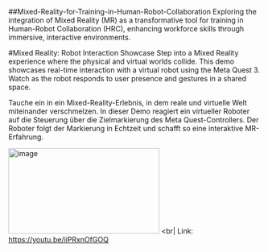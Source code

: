 ##Mixed-Reality-for-Training-in-Human-Robot-Collaboration
Exploring the integration of Mixed Reality (MR) as a transformative tool for training in Human-Robot Collaboration (HRC), enhancing workforce skills through immersive, interactive environments.


#Mixed Reality: Robot Interaction Showcase
Step into a Mixed Reality experience where the physical and virtual worlds collide. This demo showcases real-time interaction with a virtual robot using the Meta Quest 3. Watch as the robot responds to user presence and gestures in a shared space.

Tauche ein in ein Mixed-Reality-Erlebnis, in dem reale und virtuelle Welt miteinander verschmelzen. In dieser Demo reagiert ein virtueller Roboter auf die Steuerung über die Zielmarkierung des Meta Quest-Controllers. Der Roboter folgt der Markierung in Echtzeit und schafft so eine interaktive MR-Erfahrung.

<img width="300" height="170" alt="image" src="https://github.com/user-attachments/assets/b7481ad5-682b-4bf9-b4ea-7698bb558e06" /> <br|
Link: https://youtu.be/iiPRxnOfGOQ
